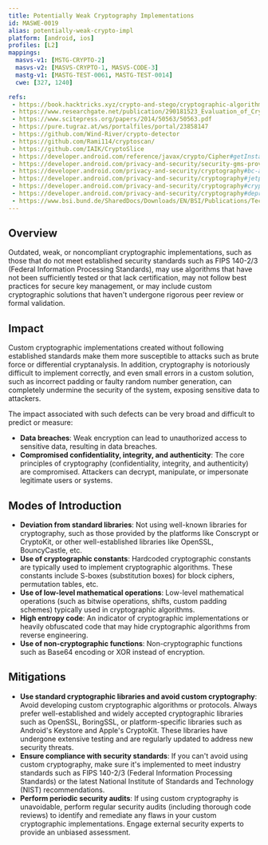 ```yaml
---
title: Potentially Weak Cryptography Implementations
id: MASWE-0019
alias: potentially-weak-crypto-impl
platform: [android, ios]
profiles: [L2]
mappings:
  masvs-v1: [MSTG-CRYPTO-2]
  masvs-v2: [MASVS-CRYPTO-1, MASVS-CODE-3]
  mastg-v1: [MASTG-TEST-0061, MASTG-TEST-0014]
  cwe: [327, 1240]

refs: 
 - https://book.hacktricks.xyz/crypto-and-stego/cryptographic-algorithms
 - https://www.researchgate.net/publication/290181523_Evaluation_of_Cryptography_Usage_in_Android_Applications
 - https://www.scitepress.org/papers/2014/50563/50563.pdf
 - https://pure.tugraz.at/ws/portalfiles/portal/23858147
 - https://github.com/Wind-River/crypto-detector
 - https://github.com/Rami114/cryptoscan/
 - https://github.com/IAIK/CryptoSlice
 - https://developer.android.com/reference/javax/crypto/Cipher#getInstance(java.lang.String)
 - https://developer.android.com/privacy-and-security/security-gms-provider
 - https://developer.android.com/privacy-and-security/cryptography#bc-algorithms
 - https://developer.android.com/privacy-and-security/cryptography#jetpack_security_crypto_library
 - https://developer.android.com/privacy-and-security/cryptography#crypto_provider
 - https://developer.android.com/privacy-and-security/cryptography#deprecated-functionality
 - https://www.bsi.bund.de/SharedDocs/Downloads/EN/BSI/Publications/TechGuidelines/TG02102/BSI-TR-02102-1.pdf?__blob=publicationFile
---
```


## Overview

Outdated, weak, or noncompliant cryptographic implementations, such as those that do not meet established security standards such as FIPS 140-2/3 (Federal Information Processing Standards), may use algorithms that have not been sufficiently tested or that lack certification, may not follow best practices for secure key management, or may include custom cryptographic solutions that haven't undergone rigorous peer review or formal validation.

## Impact

Custom cryptographic implementations created without following established standards make them more susceptible to attacks such as brute force or differential cryptanalysis. In addition, cryptography is notoriously difficult to implement correctly, and even small errors in a custom solution, such as incorrect padding or faulty random number generation, can completely undermine the security of the system, exposing sensitive data to attackers.

The impact associated with such defects can be very broad and difficult to predict or measure:

- **Data breaches**: Weak encryption can lead to unauthorized access to sensitive data, resulting in data breaches.
- **Compromised confidentiality, integrity, and authenticity**: The core principles of cryptography (confidentiality, integrity, and authenticity) are compromised. Attackers can decrypt, manipulate, or impersonate legitimate users or systems.

## Modes of Introduction

- **Deviation from standard libraries**: Not using well-known libraries for cryptography, such as those provided by the platforms like Conscrypt or CryptoKit, or other well-established libraries like OpenSSL, BouncyCastle, etc.
- **Use of cryptographic constants**: Hardcoded cryptographic constants are typically used to implement cryptographic algorithms. These constants include S-boxes (substitution boxes) for block ciphers, permutation tables, etc.
- **Use of low-level mathematical operations**: Low-level mathematical operations (such as bitwise operations, shifts, custom padding schemes) typically used in cryptographic algorithms.
- **High entropy code**: An indicator of cryptographic implementations or heavily obfuscated code that may hide cryptographic algorithms from reverse engineering.
- **Use of non-cryptographic functions**: Non-cryptographic functions such as Base64 encoding or XOR instead of encryption.

## Mitigations

- **Use standard cryptographic libraries and avoid custom cryptography**: Avoid developing custom cryptographic algorithms or protocols. Always prefer well-established and widely accepted cryptographic libraries such as OpenSSL, BoringSSL, or platform-specific libraries such as Android's Keystore and Apple's CryptoKit. These libraries have undergone extensive testing and are regularly updated to address new security threats.
- **Ensure compliance with security standards**: If you can't avoid using custom cryptography, make sure it's implemented to meet industry standards such as FIPS 140-2/3 (Federal Information Processing Standards) or the latest National Institute of Standards and Technology (NIST) recommendations.
- **Perform periodic security audits**: If using custom cryptography is unavoidable, perform regular security audits (including thorough code reviews) to identify and remediate any flaws in your custom cryptographic implementations. Engage external security experts to provide an unbiased assessment.
